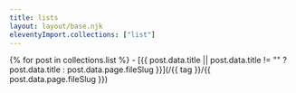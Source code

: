 ```yaml
---
title: lists
layout: layout/base.njk
eleventyImport.collections: ["list"]
---
```


{% for post in collections.list %}
 \- [{{ post.data.title || post.data.title != "" ? post.data.title : post.data.page.fileSlug }}](/{{ tag }}/{{ post.data.page.fileSlug }})